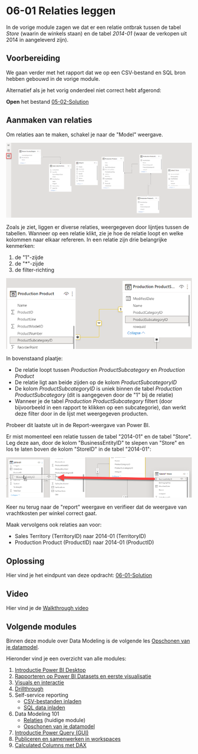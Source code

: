 # 06-01 Relaties leggen

In de vorige module zagen we dat er een relatie ontbrak tussen de tabel *Store* (waarin de winkels staan) en de tabel *2014-01* (waar de verkopen uit 2014 in aangeleverd zijn).

## Voorbereiding

We gaan verder met het rapport dat we op een CSV-bestand en SQL bron hebben gebouwd in de vorige module.

Alternatief als je het vorig onderdeel niet correct hebt afgerond:

**Open** het bestand [05-02-Solution](../05-self-service-reporting/05-02-Solution.pbix)

## Aanmaken van relaties

Om relaties aan te maken, schakel je naar de "Model" weergave.

![Model weergave in Power BI](img/relationships.png)

Zoals je ziet, liggen er diverse relaties, weergegeven door lijntjes tussen de tabellen. Wanneer op een relatie klikt, zie je hoe de relatie loopt en welke kolommen naar elkaar refereren. In een relatie zijn drie belangrijke kenmerken:

1. de "1"-zijde
2. de "*"-zijde
3. de filter-richting

![Drie componenten in relatie](img/driecomponenten.png)

In bovenstaand plaatje:

* De relatie loopt tussen _Production ProductSubcategory_ en _Production Product_
* De relatie ligt aan beide zijden op de kolom _ProductSubcategoryID_
* De kolom _ProductSubcategoryID_ is uniek binnen de tabel _Production ProductSubcategory_ (dit is aangegeven door de "1" bij de relatie)
* Wanneer je de tabel _Production ProductSubcategory_ filtert (door bijvoorbeeld in een rapport te klikken op een subcategorie), dan werkt deze filter door in de lijst met weergegeven producten.

Probeer dit laatste uit in de Report-weergave van Power BI.

Er mist momenteel een relatie tussen de tabel "2014-01" en de tabel "Store". Leg deze aan, door de kolom "BusinessEntityID" te slepen van "Store" en los te laten boven de kolom "StoreID" in de tabel "2014-01":

![Relatie toevoegen door drag and drop](img/addrelationship.png)

Keer nu terug naar de "report" weergave en verifieer dat de weergave van vrachtkosten per winkel correct gaat.

Maak vervolgens ook relaties aan voor:

* Sales Territory (TerritoryID) naar 2014-01 (TerritoryID)
* Production Product (ProductID) naar 2014-01 (ProductID)  

## Oplossing

Hier vind je het eindpunt van deze opdracht: [06-01-Solution](06-01-Solution.pbix)

## Video

Hier vind je de [Walkthrough video](https://vimeo.com/584747355/e3b8b0302a)


## Volgende modules

Binnen deze module over Data Modeling is de volgende les [Opschonen van je datamodel](../06-data-modeling-101/08-opschonen.md).

Hieronder vind je een overzicht van alle modules:

1. [Introductie Power BI Desktop](../01-introduction/01-introduction-powerbi-desktop.md)
2. [Rapporteren op Power BI Datasets en eerste visualisatie](../02-reporting-on-dataset/02-reporting-on-dataset.md)
3. [Visuals en interactie](../03-visuals-and-interaction/03-visuals-and-interaction.md)
4. [Drillthrough](../04-drillthrough/04-drillthrough.md)
5. Self-service reporting
   * [CSV-bestanden inladen](../05-self-service-reporting/05-csv-inladen.md)
   * [SQL data inladen](../05-self-service-reporting/06-sql-inladen.md)
6. Data Modeling 101
   * [Relaties](../06-data-modeling-101/07-relaties.md) (huidige module)
   * [Opschonen van je datamodel](../06-data-modeling-101/08-opschonen.md)
7. [Introductie Power Query (GUI)](../07-power-query-gui/09-power-query.md)
8. [Publiceren en samenwerken in workspaces](../08-publishing-and-collaboration-in-workspaces/10-publishing-and-collaboration-in-workspaces.md)
9. [Calculated Columns met DAX](../09-dax/11-calc-columns.md)
